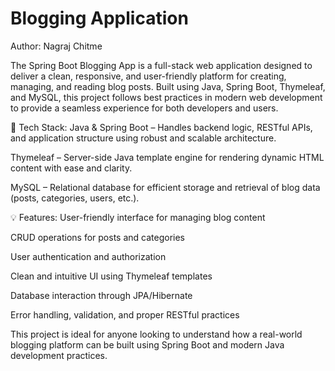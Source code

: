 # Blogging Application #
Author: Nagraj Chitme

The Spring Boot Blogging App is a full-stack web application designed to deliver a clean, responsive, and user-friendly platform for creating, managing, and reading blog posts. Built using Java, Spring Boot, Thymeleaf, and MySQL, this project follows best practices in modern web development to provide a seamless experience for both developers and users.

🔧 Tech Stack:
Java & Spring Boot – Handles backend logic, RESTful APIs, and application structure using robust and scalable architecture.

Thymeleaf – Server-side Java template engine for rendering dynamic HTML content with ease and clarity.

MySQL – Relational database for efficient storage and retrieval of blog data (posts, categories, users, etc.).

💡 Features:
User-friendly interface for managing blog content

CRUD operations for posts and categories

User authentication and authorization

Clean and intuitive UI using Thymeleaf templates

Database interaction through JPA/Hibernate

Error handling, validation, and proper RESTful practices

This project is ideal for anyone looking to understand how a real-world blogging platform can be built using Spring Boot and modern Java development practices.
